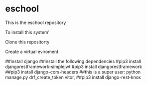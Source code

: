 # eschool
This is the eschool repository

To install this system'

Clone this repositorty

Create a virtual eviroment

##install django
##install the following dependencies
#pip3 install djangorestframework-simplejwt
#pip3 install djangorestframework  
##pip3 install django-cors-headers
##this is a super user: python manage.py drf_create_token vitor, 
##pip3 install django-rest-knox
